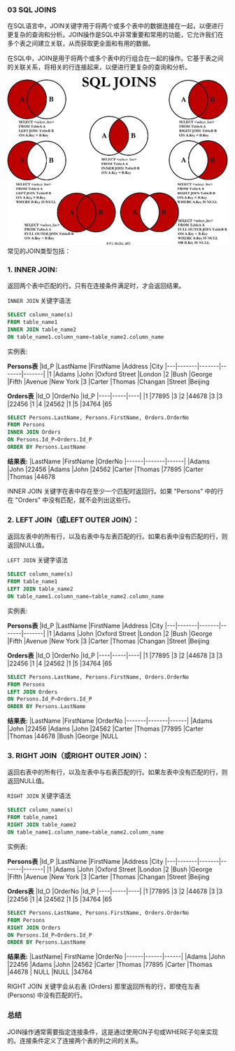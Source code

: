 ### 03 SQL JOINS 
在SQL语言中，JOIN关键字用于将两个或多个表中的数据连接在一起，以便进行更复杂的查询和分析。JOIN操作是SQL中非常重要和常用的功能，它允许我们在多个表之间建立关联，从而获取更全面和有用的数据。

在SQL中，JOIN是用于将两个或多个表中的行组合在一起的操作。它基于表之间的关联关系，将相关的行连接起来，以便进行更复杂的查询和分析。
<img src="../image/sql-join.png">
常见的JOIN类型包括：

### 1. INNER JOIN:
返回两个表中匹配的行。只有在连接条件满足时，才会返回结果。

`INNER JOIN` 关键字语法
```sql
SELECT column_name(s)
FROM table_name1
INNER JOIN table_name2
ON table_name1.column_name=table_name2.column_name
```
实例表:

**Persons表**
|Id_P	|LastName	|FirstName	|Address	|City
|---|-------|-------|-------|-------|
|1	|Adams	|John	|Oxford Street	|London
|2	|Bush	|George	|Fifth |Avenue	|New York
|3	|Carter	|Thomas	|Changan |Street	|Beijing


**Orders表**
|Id_O	|OrderNo	|Id_P
|----|-----|----|
|1	|77895	|3
|2	|44678	|3
|3	|22456	|1
|4	|24562	|1
|5	|34764	|65

```sql
SELECT Persons.LastName, Persons.FirstName, Orders.OrderNo
FROM Persons
INNER JOIN Orders
ON Persons.Id_P=Orders.Id_P
ORDER BY Persons.LastName
```

**结果表:**
|LastName	|FirstName	|OrderNo
|------|-------|------|
|Adams	|John	|22456
|Adams	|John	|24562
|Carter	|Thomas	|77895
|Carter	|Thomas	|44678

INNER JOIN 关键字在表中存在至少一个匹配时返回行。如果 "Persons" 中的行在 "Orders" 中没有匹配，就不会列出这些行。

### 2. LEFT JOIN（或LEFT OUTER JOIN）：
返回左表中的所有行，以及右表中与左表匹配的行。如果右表中没有匹配的行，则返回NULL值。

`LEFT JOIN` 关键字语法
```sql
SELECT column_name(s)
FROM table_name1
LEFT JOIN table_name2
ON table_name1.column_name=table_name2.column_name
```
实例表:

**Persons表**
|Id_P	|LastName	|FirstName	|Address	|City
|---|-------|-------|-------|-------|
|1	|Adams	|John	|Oxford Street	|London
|2	|Bush	|George	|Fifth |Avenue	|New York
|3	|Carter	|Thomas	|Changan |Street	|Beijing


**Orders表**
|Id_O	|OrderNo	|Id_P
|----|-----|----|
|1	|77895	|3
|2	|44678	|3
|3	|22456	|1
|4	|24562	|1
|5	|34764	|65

```sql
SELECT Persons.LastName, Persons.FirstName, Orders.OrderNo
FROM Persons
LEFT JOIN Orders
ON Persons.Id_P=Orders.Id_P
ORDER BY Persons.LastName
```

**结果表:**
|LastName	|FirstName	|OrderNo
|-------|-------|------|
|Adams	|John	|22456
|Adams	|John	|24562
|Carter	|Thomas	|77895
|Carter	|Thomas	|44678
|Bush	|George	 |NULL

### 3. RIGHT JOIN（或RIGHT OUTER JOIN）：
返回右表中的所有行，以及左表中与右表匹配的行。如果左表中没有匹配的行，则返回NULL值。

`RIGHT JOIN` 关键字语法
```sql
SELECT column_name(s)
FROM table_name1
RIGHT JOIN table_name2
ON table_name1.column_name=table_name2.column_name
```
实例表:

**Persons表**
|Id_P	|LastName	|FirstName	|Address	|City
|---|-------|-------|-------|-------|
|1	|Adams	|John	|Oxford Street	|London
|2	|Bush	|George	|Fifth |Avenue	|New York
|3	|Carter	|Thomas	|Changan |Street	|Beijing


**Orders表**
|Id_O	|OrderNo	|Id_P
|----|-----|----|
|1	|77895	|3
|2	|44678	|3
|3	|22456	|1
|4	|24562	|1
|5	|34764	|65

```sql
SELECT Persons.LastName, Persons.FirstName, Orders.OrderNo
FROM Persons
RIGHT JOIN Orders
ON Persons.Id_P=Orders.Id_P
ORDER BY Persons.LastName
```
**结果表:**
|LastName|	FirstName	|OrderNo
|------|------|------|
|Adams	|John	|22456
|Adams	|John	|24562
|Carter	|Thomas	|77895
|Carter	|Thomas	|44678
| NULL |NULL	 	|34764

RIGHT JOIN 关键字会从右表 (Orders) 那里返回所有的行，即使在左表 (Persons) 中没有匹配的行。




### 总结
JOIN操作通常需要指定连接条件，这是通过使用ON子句或WHERE子句来实现的。连接条件定义了连接两个表的列之间的关系。
